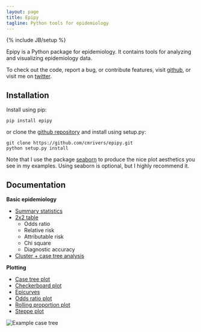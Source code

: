 ```yaml
---
layout: page
title: Epipy
tagline: Python tools for epidemiology
---
```

{% include JB/setup %}


Epipy is a Python package for epidemiology. It contains tools for analyzing and visualizing epidemiology data.

To check out the code, report a bug, or contribute features, visit [github](http://github.com/cmrivers/epipy), or visit me on [twitter](www.twitter.com/cmyeaton).

Installation
------------
Install using pip:

    pip install epipy

or clone the [github repository](http://github.com/cmrivers/epipy) and install using setup.py:

    git clone https://github.com/cmrivers/epipy.git
    python setup.py install


Note that I use the package [seaborn](http://stanford.edu/~mwaskom/software/seaborn/) to produce the nice plot aesthetics you see in my examples. Using seaborn is optional, but I highly recommend it.


Documentation
------------

**Basic epidemiology**

* [Summary statistics](cmrivers.github.io/epipy/analyses/2015/05/07/summary-stats/)
* [2x2 table](http://cmrivers.github.io/epipy/analyses/2015/05/07/summarystats.md)
  * Odds ratio
  * Relative risk
  * Attributable risk
  * Chi square
  * Diagnostic accuracy
* [Cluster + case tree analysis](http://cmrivers.github.io/epipy/analyses/2015/05/07/case-tree-analyses/)

**Plotting**

* [Case tree plot](http://cmrivers.github.io/epipy/plots/2015/05/11/case-tree-plot/)
* [Checkerboard plot](http://cmrivers.github.io/epipy/plots/2015/05/11/checkerboard-plot/)
* [Epicurves](http://cmrivers.github.io/epipy/plots/2015/05/11/epicurves/)
* [Odds ratio plot](http://cmrivers.github.io/epipy/plots/2015/05/11/odds-ratio-plot/)
* [Rolling proportion plot](http://cmrivers.github.io/epipy/plots/2015/05/11/rolling-proportion-plot/)
* [Steppe plot](http://cmrivers.github.io/epipy/plots/2015/05/11/steppe-plot/)

![Example case tree](https://github.com/cmrivers/epipy/blob/master/figs/example_case_tree.png?raw=true)

